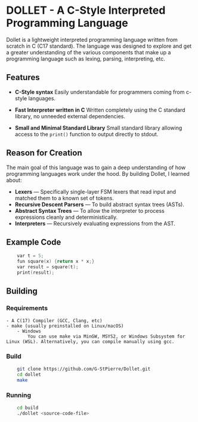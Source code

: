 # DOLLET - A C-Style Interpreted Programming Language

Dollet is a lightweight interpreted programming language written from scratch in C (C17 standard). The language was designed to explore and get a greater understanding of the various components that make up a programming language such as lexing, parsing, interpreting, etc.

## Features

- **C-Style syntax**
    Easily understandable for programmers coming from c-style languages.

- **Fast Interpreter written in C**
    Written completely using the C standard library, no unneeded external dependencies.

- **Small and Minimal Standard Library**
    Small standard library allowing access to the `print()` function to output directly to stdout.

## Reason for Creation

The main goal of this language was to gain a deep understanding of how programming languages work under the hood. By building Dollet, I learned about:

- **Lexers** — Specifically single-layer FSM lexers that read input and matched them to a known set of tokens.
- **Recursive Descent Parsers** — To build abstract syntax trees (ASTs).
- **Abstract Syntax Trees** — To allow the interpreter to process expressions cleanly and deterministically.
- **Interpreters** — Recursively evaluating expressions from the AST.


## Example Code

```c
    var t = 5;
    fun square(x) {return x * x;}
    var result = square(t);
    print(result);
```
## Building

### Requirements
    - A C(17) Compiler (GCC, Clang, etc)
    - make (usually preinstalled on Linux/macOS)
        - Windows 
            You can use make via MinGW, MSYS2, or Windows Subsystem for Linux (WSL). Alternatively, you can compile manually using gcc.

### Build
```bash
    git clone https://github.com/G-StPierre/Dollet.git
    cd dollet
    make
```
### Running
```bash
    cd build
    ./dollet <source-code-file>
```